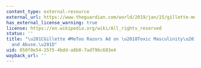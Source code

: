 ```yaml
---
content_type: external-resource
external_url: https://www.theguardian.com/world/2019/jan/15/gillette-metoo-ad-on-toxic-masculinity-cuts-deep-with-mens-rights-activists?CMP=share_btn_link
has_external_license_warning: true
license: https://en.wikipedia.org/wiki/All_rights_reserved
status: ''
title: "\u201CGillette #MeToo Razors Ad on \u2018Toxic Masculinity\u2019 Gets Praise\u2014\
  and Abuse.\u201D"
uid: 050f0e54-25f5-4bdd-a8b0-7ad796c683e4
wayback_url: ''
---
```


